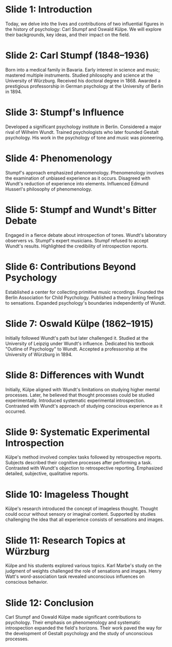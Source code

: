 # Slide 1: Introduction

Today, we delve into the lives and contributions of two influential figures in the history of psychology: Carl Stumpf and Oswald Külpe.
We will explore their backgrounds, key ideas, and their impact on the field.
# Slide 2: Carl Stumpf (1848–1936)

Born into a medical family in Bavaria.
Early interest in science and music; mastered multiple instruments.
Studied philosophy and science at the University of Würzburg.
Received his doctoral degree in 1868.
Awarded a prestigious professorship in German psychology at the University of Berlin in 1894.
# Slide 3: Stumpf's Influence

Developed a significant psychology institute in Berlin.
Considered a major rival of Wilhelm Wundt.
Trained psychologists who later founded Gestalt psychology.
His work in the psychology of tone and music was pioneering.
# Slide 4: Phenomenology

Stumpf's approach emphasized phenomenology.
Phenomenology involves the examination of unbiased experience as it occurs.
Disagreed with Wundt's reduction of experience into elements.
Influenced Edmund Husserl's philosophy of phenomenology.
# Slide 5: Stumpf and Wundt's Bitter Debate

Engaged in a fierce debate about introspection of tones.
Wundt's laboratory observers vs. Stumpf's expert musicians.
Stumpf refused to accept Wundt's results.
Highlighted the credibility of introspection reports.
# Slide 6: Contributions Beyond Psychology

Established a center for collecting primitive music recordings.
Founded the Berlin Association for Child Psychology.
Published a theory linking feelings to sensations.
Expanded psychology's boundaries independently of Wundt.
# Slide 7: Oswald Külpe (1862–1915)

Initially followed Wundt's path but later challenged it.
Studied at the University of Leipzig under Wundt's influence.
Dedicated his textbook "Outline of Psychology" to Wundt.
Accepted a professorship at the University of Würzburg in 1894.
# Slide 8: Differences with Wundt

Initially, Külpe aligned with Wundt's limitations on studying higher mental processes.
Later, he believed that thought processes could be studied experimentally.
Introduced systematic experimental introspection.
Contrasted with Wundt's approach of studying conscious experience as it occurred.
# Slide 9: Systematic Experimental Introspection

Külpe's method involved complex tasks followed by retrospective reports.
Subjects described their cognitive processes after performing a task.
Contrasted with Wundt's objection to retrospective reporting.
Emphasized detailed, subjective, qualitative reports.
# Slide 10: Imageless Thought

Külpe's research introduced the concept of imageless thought.
Thought could occur without sensory or imaginal content.
Supported by studies challenging the idea that all experience consists of sensations and images.
# Slide 11: Research Topics at Würzburg

Külpe and his students explored various topics.
Karl Marbe's study on the judgment of weights challenged the role of sensations and images.
Henry Watt's word-association task revealed unconscious influences on conscious behavior.
# Slide 12: Conclusion

Carl Stumpf and Oswald Külpe made significant contributions to psychology.
Their emphasis on phenomenology and systematic introspection expanded the field's horizons.
Their work paved the way for the development of Gestalt psychology and the study of unconscious processes.
